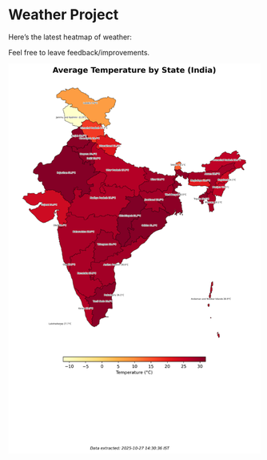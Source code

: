 # Weather Project

Here’s the latest heatmap of weather:

Feel free to leave feedback/improvements.

![India Heatmap](docs/assets/india_heatmap.png?v=FF34B6)
